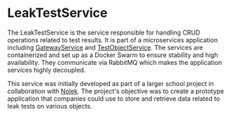 # LeakTestService

The LeakTestService is the service responsible for handling CRUD operations related to test results. It is part of a microservices application including [GatewayService](https://github.com/olavlinddam/GatewayService) and [TestObjectService](https://github.com/olavlinddam/TestObjectService). The services are containerized and set up as a Docker Swarm to ensure stability and high availability. They communicate via RabbitMQ which makes the application services highly decoupled.

This service was initially developed as part of a larger school project in collaboration with [Nolek](https://nolek.dk/). The project's objective was to create a prototype application that companies could use to store and retrieve data related to leak tests on various objects.
